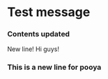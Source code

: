 <!-- Space: RD -->
<!-- Title: New tested Article -->
# Test message
### Contents updated
New line!
Hi guys!
### This is a new line for pooya
